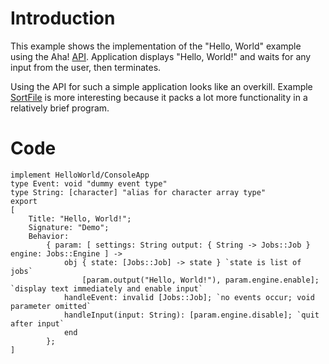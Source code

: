 # Introduction #

This example shows the implementation of the "Hello, World" example using the Aha! [API](API.md). Application displays "Hello, World!" and waits for any input from the user, then terminates.

Using the API for such a simple application looks like an overkill. Example [SortFile](SortFile.md) is more interesting because it packs a lot more functionality in a relatively brief program.


# Code #
```
implement HelloWorld/ConsoleApp
type Event: void "dummy event type"
type String: [character] "alias for character array type"
export 
[
    Title: "Hello, World!";
    Signature: "Demo";
    Behavior:
        { param: [ settings: String output: { String -> Jobs::Job } engine: Jobs::Engine ] -> 
            obj { state: [Jobs::Job] -> state } `state is list of jobs`
                [param.output("Hello, World!"), param.engine.enable]; `display text immediately and enable input`
            handleEvent: invalid [Jobs::Job]; `no events occur; void parameter omitted`
            handleInput(input: String): [param.engine.disable]; `quit after input`
            end
        };
]
```